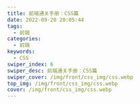 ```yaml
---
title: 前端通关手册：CSS篇
date: 2022-09-20 20:05:44
tags:
  - 前端
categories:
  - 前端
keywords:
  - CSS
swiper_index: 6
swiper_desc: 前端通关手册：CSS篇
swiper_cover: /img/front/css_img/css.webp
top_img: /img/front/css_img/css.webp
cover: /img/front/css_img/css.webp
---
```

